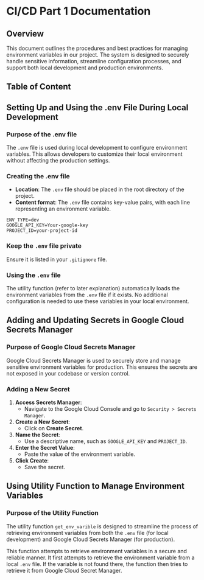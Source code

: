 # CI/CD Part 1 Documentation

## Overview

This document outlines the procedures and best practices for managing environment variables in our project. The system is designed to securely handle sensitive information, streamline configuration processes, and support both local development and production environments.

## Table of Content

## Setting Up and Using the .env File During Local Development

### Purpose of the .env file

The `.env` file is used during local development to configure environment variables. This allows developers to customize their local environment without affecting the production settings.

### Creating the .env file

- **Location**: The `.env` file should be placed in the root directory of the project.
- **Content format**: The `.env` file contains key-value pairs, with each line representing an environment variable.

```plaintext
ENV_TYPE=dev
GOOGLE_API_KEY=Your-google-key
PROJECT_ID=your-project-id
```
### Keep the `.env` file private

Ensure it is listed in your `.gitignore` file.

### Using the `.env` file

The utility function (refer to later explanation) automatically loads the environment variables from the `.env` file if it exists. No additional configuration is needed to use these variables in your local environment.

## Adding and Updating Secrets in Google Cloud Secrets Manager

### Purpose of Google Cloud Secrets Manager

Google Cloud Secrets Manager is used to securely store and manage sensitive environment variables for production. This ensures the secrets are not exposed in your codebase or version control.

### Adding a New Secret

1. **Access Secrets Manager**:
   - Navigate to the Google Cloud Console and go to `Security > Secrets Manager`.
2. **Create a New Secret**:
   - Click on **Create Secret**.
3. **Name the Secret**:
   - Use a descriptive name, such as `GOOGLE_API_KEY` and `PROJECT_ID`.
4. **Enter the Secret Value**:
   - Paste the value of the environment variable.
5. **Click Create**:
   - Save the secret.

## Using Utility Function to Manage Environment Variables

### Purpose of the Utility Function

The utility function `get_env_varible` is designed to streamline the process of retrieving environment variables from both the `.env` file (for local development) and Google Cloud Secrets Manager (for production).

This function attempts to retrieve environment variables in a secure and reliable manner. It first attempts to retrieve the environment variable from a local `.env` file. If the variable is not found there, the function then tries to retrieve it from Google Cloud Secret Manager.
